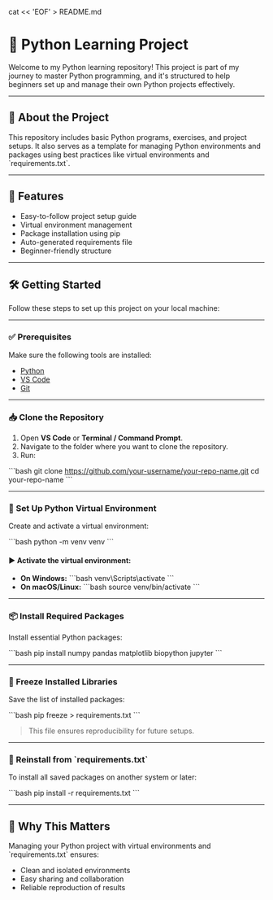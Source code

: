 cat << 'EOF' > README.md
# 🐍 Python Learning Project

Welcome to my Python learning repository! This project is part of my journey to master Python programming, and it's structured to help beginners set up and manage their own Python projects effectively.

---

## 📌 About the Project

This repository includes basic Python programs, exercises, and project setups. It also serves as a template for managing Python environments and packages using best practices like virtual environments and \`requirements.txt\`.

---

## 🚀 Features

- Easy-to-follow project setup guide
- Virtual environment management
- Package installation using pip
- Auto-generated requirements file
- Beginner-friendly structure

---

## 🛠️ Getting Started

Follow these steps to set up this project on your local machine:

---

### ✅ Prerequisites

Make sure the following tools are installed:

- [Python](https://www.python.org/downloads/)
- [VS Code](https://code.visualstudio.com/)
- [Git](https://git-scm.com/)

---

### 📥 Clone the Repository

1. Open **VS Code** or **Terminal / Command Prompt**.
2. Navigate to the folder where you want to clone the repository.
3. Run:

\`\`\`bash
git clone https://github.com/your-username/your-repo-name.git
cd your-repo-name
\`\`\`

---

### 🐍 Set Up Python Virtual Environment

Create and activate a virtual environment:

\`\`\`bash
python -m venv venv
\`\`\`

#### ▶️ Activate the virtual environment:

- **On Windows:**
  \`\`\`bash
  venv\Scripts\activate
  \`\`\`
- **On macOS/Linux:**
  \`\`\`bash
  source venv/bin/activate
  \`\`\`

---

### 📦 Install Required Packages

Install essential Python packages:

\`\`\`bash
pip install numpy pandas matplotlib biopython jupyter
\`\`\`

---

### 📄 Freeze Installed Libraries

Save the list of installed packages:

\`\`\`bash
pip freeze > requirements.txt
\`\`\`

> This file ensures reproducibility for future setups.

---

### 🔄 Reinstall from \`requirements.txt\`

To install all saved packages on another system or later:

\`\`\`bash
pip install -r requirements.txt
\`\`\`

---

## 🧠 Why This Matters

Managing your Python project with virtual environments and \`requirements.txt\` ensures:
- Clean and isolated environments
- Easy sharing and collaboration
- Reliable reproduction of results




